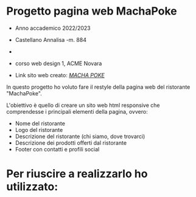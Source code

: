 # Progetto pagina web MachaPoke

* Anno accademico 2022/2023
* Castellano Annalisa -m. 884
* 
* corso web design 1, ACME Novara

* Link sito web creato: _[MACHA POKE](https://macha-poke.netlify.app)_


In questo progetto ho voluto fare il restyle della pagina web del ristorante "MachaPoke".

L'obiettivo è quello di creare un sito web html responsive che comprendesse i principali elementi della pagina, ovvero:


* Nome del ristorante
* Logo del ristorante
* Descrizione del ristorante (chi siamo, dove trovarci)
* Descrizione dei prodotti offerti dal ristorante
* Footer con contatti e profili social 


# Per riuscire a realizzarlo ho utilizzato:

